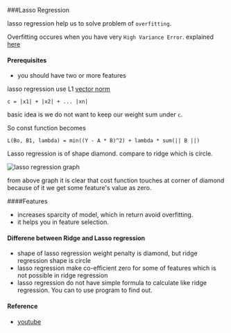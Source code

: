 ###Lasso Regression

lasso regression help us to solve problem of `overfitting`.

Overfitting occures when you have very `High Variance Error`. explained [here](https://github.com/chetandhembre/NN_Concepts/blob/master/utils/bias%20variance%20tradeoff.md)

#### Prerequisites

- you should have two or more features

lasso regression use L1 [vector norm](https://github.com/chetandhembre/NN_Concepts/blob/master/utils/Vector%20Norm.md)

```
c = |x1| + |x2| + ... |xn|
```

basic idea is we do not want to keep our weight sum under `c`.


So const function becomes

```
L(Bo, B1, lambda) = min((Y - A * B)^2) + lambda * sum(|| B ||)
```

Lasso regression is of shape diamond. compare to ridge which is circle.

![lasso regression graph](https://www.applied-mathematics.net/identification/imgLARS/lasso.png)

from above graph it is clear that cost function touches at corner of diamond because of it we get some feature's value as zero.



####Features

- increases sparcity of model, which in return avoid overfitting.
- it helps you in feature selection.


#### Differene between Ridge and Lasso regression

- shape of lasso regression weight penalty is diamond, but ridge regression shape is circle
- lasso regression make co-efficient zero for some of features which is not possible in ridge regression
- lasso regression do not have simple formula to calculate like ridge regression. You can to use program to find out.


#### Reference
- [youtube](https://www.youtube.com/watch?v=5asL5Eq2x0A)